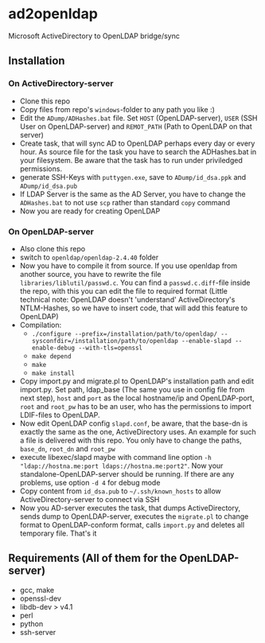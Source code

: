 # ad2openldap
Microsoft ActiveDirectory to OpenLDAP bridge/sync

## Installation
### On ActiveDirectory-server
* Clone this repo
* Copy files from repo's `windows`-folder to any path you like :)
* Edit the `ADump/ADHashes.bat` file. Set `HOST` (OpenLDAP-server), `USER` (SSH User on OpenLDAP-server) and `REMOT_PATH` (Path to OpenLDAP on that server)
* Create task, that will sync AD to OpenLDAP perhaps every day or every hour. As source file for the task you have to search the ADHashes.bat in your filesystem. Be aware that the task has to run under priviledged permissions.
* generate SSH-Keys with `puttygen.exe`, save to `ADump/id_dsa.ppk` and `ADump/id_dsa.pub`
* If LDAP Server is the same as the AD Server, you have to change the `ADHashes.bat` to not use `scp` rather than standard `copy` command
* Now you are ready for creating OpenLDAP

### On OpenLDAP-server
* Also clone this repo
* switch to `openldap/openldap-2.4.40` folder
* Now you have to compile it from source. If you use openldap from another source, you have to rewrite the file `libraries/liblutil/passwd.c`. You can find a `passwd.c.diff`-file inside the repo, with this you can edit the file to required format (Little technical note: OpenLDAP doesn't 'understand' ActiveDirectory's NTLM-Hashes, so we have to insert code, that will add this feature to OpenLDAP)
* Compilation:
  * `./configure --prefix=/installation/path/to/openldap/ --sysconfdir=/installation/path/to/openldap --enable-slapd --enable-debug --with-tls=openssl`
  * `make depend`
  * `make`
  * `make install`
* Copy import.py and migrate.pl to OpenLDAP's installation path and edit import.py. Set path, ldap_base (The same you use in config file from next step), `host` and `port` as the local hostname/ip and OpenLDAP-port, `root` and `root_pw` has to be an user, who has the permissions to import LDIF-files to OpenLDAP.
* Now edit OpenLDAP config `slapd.conf`, be aware, that the base-dn is exactly the same as the one, ActiveDirectory uses. An example for such a file is delivered with this repo. You only have to change the paths, `base_dn`, `root_dn` and `root_pw`
* execute libexec/slapd maybe with command line option `-h "ldap://hostna.me:port ldaps://hostna.me:port2"`. Now your standalone-OpenLDAP-server should be running. If there are any problems, use option `-d 4` for debug mode
* Copy content from `id_dsa.pub` to `~/.ssh/known_hosts` to allow ActiveDirectory-server to connect via SSH
* Now you AD-server executes the task, that dumps ActiveDirectory, sends dump to OpenLDAP-server, executes the `migrate.pl` to change format to OpenLDAP-conform format, calls `import.py` and deletes all temporary file. That's it

## Requirements (All of them for the OpenLDAP-server)
* gcc, make
* openssl-dev
* libdb-dev > v4.1
* perl
* python
* ssh-server
